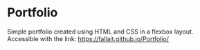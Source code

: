 # Portfolio

Simple portfolio created using HTML and CSS in a flexbox layout. Accessible with the link: https://fallait.github.io/Portfolio/
